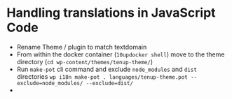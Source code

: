 # Handling translations in JavaScript Code

- Rename Theme / plugin to match textdomain
- From within the docker container (`10updocker shell`) move to the theme directory (`cd wp-content/themes/tenup-theme/`)
- Run `make-pot` cli command and exclude `node_modules` and `dist` directories `wp i18n make-pot . languages/tenup-theme.pot --exclude=node_modules/ --exclude=dist/`
-

